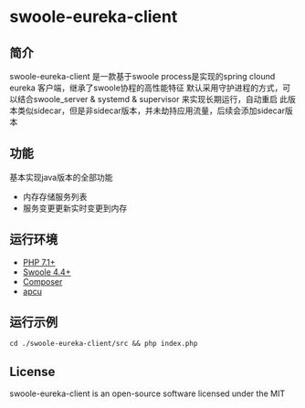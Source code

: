 # swoole-eureka-client
 
## 简介

swoole-eureka-client 是一款基于swoole process是实现的spring clound eureka 客户端，继承了swoole协程的高性能特征
默认采用守护进程的方式，可以结合swoole_server & systemd & supervisor 来实现长期运行，自动重启
此版本类似sidecar，但是非sidecar版本，并未劫持应用流量，后续会添加sidecar版本


## 功能

基本实现java版本的全部功能
- 内存存储服务列表
- 服务变更更新实时变更到内存

## 运行环境

- [PHP 7.1+](https://github.com/php/php-src/releases)
- [Swoole 4.4+](https://github.com/swoole/swoole-src/releases)
- [Composer](https://getcomposer.org/)
- [apcu](https://github.com/krakjoe/apcu)

## 运行示例
```
cd ./swoole-eureka-client/src && php index.php
```


## License

swoole-eureka-client is an open-source software licensed under the MIT
